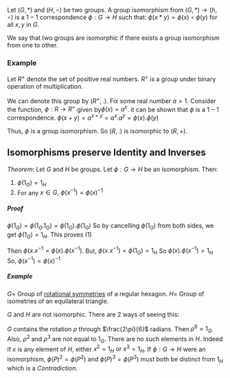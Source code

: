Let $(G,*)$ and $(H,\circ)$ be two groups. A group isomorphism from $(G,*) \to (h,\circ)$ is a $1-1$ correspondence $\phi:G \to H$ such that:
$\phi(x*y) = \phi(x) \circ \phi(y)$ for all $x,y$ in $G$.

We say that two groups are isomorphic if there exists a group isomorphism from one to other.

### Example

Let $R^{+}$ denote the set of positive real numbers. $R^{+}$ is a group under binary operation of multiplication.

We can denote this group by $(R^{+},.)$. Fix some real number $a>1$. Consider the function, $\phi: R \to R^{+}$ given by$\phi(x) = a^{x}$. it can be shown that $\phi$ is a $1-1$ correspondence.
$\phi(x+y) =a^{x+y} = a^{x}.a^{y}=\phi(x).\phi(y)$

Thus, $\phi$ is a group isomorphism. So $(R,.)$ is isomorphic to $(R,+)$.

## Isomorphisms preserve Identity and Inverses

$Theorem:$ Let $G$ and $H$ be groups. Let $\phi: G \to H$ be an isomorphism. Then:
1. $\phi(1_{G}) = 1_{H}$
2. For any $x \in G \text{, } \phi(x ^{-1})=\phi(x)^{-1}$

##### Proof

$\phi(1_{G}) =\phi(1_{G}.1_{G}) =\phi(1_{G}).\phi(1_{G})$
So by cancelling $\phi(1_{G})$ from both sides, we get $\phi(1_{G}) =1_{H}$. This proves (1)

Then $\phi(x.x ^{-1} = \phi(x).\phi(x^{-1})$.
But, $\phi(x.x ^{-1})=\phi(1_{G})=1_{H}$
So $\phi(x).\phi(x ^{-1}) =1_{H}$
So, $\phi(x ^{-1})=\phi(x)^{-1}$

##### Example

$G =$ Group of [rotational symmetries](GeometricalSymmetry#RotationalSymmetry) of a regular hexagon.
$H =$ Group of isometries of an equilateral triangle.

$G \text{ and } H$ are not isomorphic. There are 2 ways of seeing this:

$G$ contains the rotation $\rho$ through $\frac{2\pi}{6}$ radians.
Then $\rho^{6}=1_{G}$. Also, $\rho^{2}$ and $\rho^{3}$ are not equal to $1_{G}$. There are no  such elements in $H$. Indeed if $x$ is any element of $H$, either $x^{2} =1_{H} \text{ or } x^{3}=1_{H}$.
If $\phi: G \to H$ were an isomorphism, $\phi(P)^{2}= \phi(P^{2})$ and $\phi(P)^{3} =\phi(P^{3})$ must both be distinct from $1_{H}$ which is a $Contradiction$.

